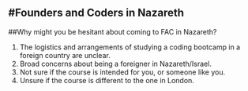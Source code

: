 #Founders and Coders in Nazareth
-----
##Why might you be hesitant about coming to FAC in Nazareth?

1. The logistics and arrangements of studying a coding bootcamp in a foreign country are unclear.
2. Broad concerns about being a foreigner in Nazareth/Israel.
3. Not sure if the course is intended for you, or someone like you.
4. Unsure if the course is different to the one in London.
